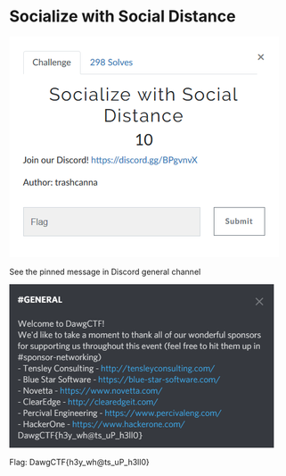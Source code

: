 # Socialize with Social Distance

![](Description.PNG)

See the pinned message in Discord general channel

![](PinnedMessage.PNG)

Flag: DawgCTF{h3y_wh@ts_uP_h3ll0}
